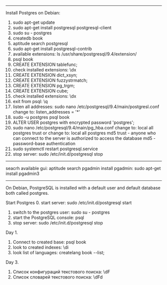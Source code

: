 ---------------------
Install Postgres on Debian:
1. sudo apt-get update
2. sudo apt-get install postgresql postgresql-client
3. sudo su - postgres
4. createdb book
5. aptitude search postgresql
6. sudo apt-get install postgresql-contrib
7. available extensions: ls /usr/share/postgresql/9.4/extension/
8. psql book
9. CREATE EXTENSION tablefunc;
10. check installed extensions: \dx
11. CREATE EXTENSION dict_xsyn;
12. CREATE EXTENSION fuzzystrmatch;
13. CREATE EXTENSION pg_trgm;
14. CREATE EXTENSION cube;
15. check installed extensions: \dx
16. exit from psql: \q
17. listen all addresses: sudo nano /etc/postgresql/9.4/main/postgresl.conf
change to: listen_addresses = '*'
18. sudo -u postgres psql book
19. ALTER USER postgres with encrypted password 'postgres';
20. sudo nano /etc/postgresql/9.4/main/pg_hba.conf
change to: local   all         postgres                          trust
or change to: local   all         postgres                          md5
trust - anyone who can connect to the server is authorized to access the database
md5 - password-base authentication
21. sudo systemctl restart postgresql.service
22. stop server: sudo /etc/init.d/postgresql stop

---------------------------------------------

seacrh available gui: aptitude search pgadmin
install pgadmin: sudo apt-get install pgadmin3
_____________________________________________


On Debian, PostgreSQL is installed with a default user and default database both called postgres.

Start Postgres
0. start server: sudo /etc/init.d/postgresql start
1. switch to the postgres user: sudo su - postgres 
2. start the PostgreSQL console: psql
3. stop server: sudo /etc/init.d/postgresql stop

Day 1.

1. Connect to created base: psql book
2. look to created indexes: \di
3. look  list of languages: createlang book --list;

Day 3.
1. Список конфигураций текстового поиска: \dF
2. Список словарей текстового поиска: \dFd